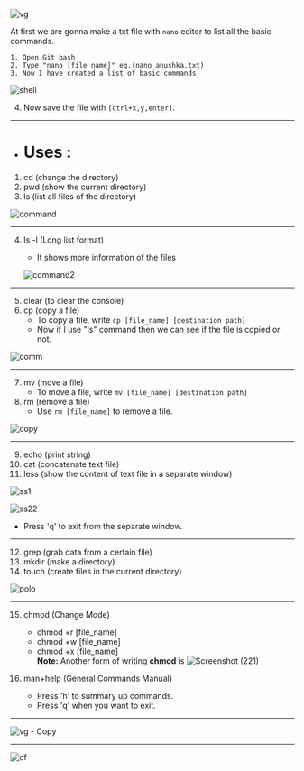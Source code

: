 ![vg](https://user-images.githubusercontent.com/87390353/175115113-33e276c9-9d11-4b50-b6cb-8353f8ed3efe.jpg)

At first we are gonna make a txt file with `nano` editor to list all the basic commands.
```
1. Open Git bash
2. Type "nano [file_name]" eg.(nano anushka.txt)
3. Now I have created a list of basic commands.
```
![shell](https://user-images.githubusercontent.com/87390353/173865406-78b346c7-77b2-4b94-a4b7-aa0d6558daa4.jpg)

4. Now save the file with `[ctrl+x,y,enter]`.

---
- # Uses :

1. cd  (change the directory)
2. pwd (show the current directory)
3. ls  (list all files of the directory)



![command](https://user-images.githubusercontent.com/87390353/174104071-6d8d7ff5-2d31-4a84-840f-24905e63cd39.jpg)

---
4. ls -l (Long list format)
   - It shows more information of the files

    ![command2](https://user-images.githubusercontent.com/87390353/174108134-89c462e8-3dfa-44bc-80a4-641ec8f40bfc.jpg)

---
5. clear (to clear the console)
6. cp (copy a file)
    - To copy a file, write `cp [file_name] [destination path]`
    - Now if I use "ls" command then we can see if the file is copied or not.

![comm](https://user-images.githubusercontent.com/87390353/174112062-f04efa8e-83c1-4576-8950-b7332585820d.jpg)

---
7. mv (move a file)
    - To move a file, write `mv [file_name] [destination path]`
8. rm (remove a file)
    - Use `rm [file_name]` to remove a file.

![copy](https://user-images.githubusercontent.com/87390353/174138120-5fcaa0af-93ed-4ab4-9636-4b05f30a935b.jpg)

---
9. echo (print string)
10. cat (concatenate text file)
11. less (show the content of text file in a separate window)

![ss1](https://user-images.githubusercontent.com/87390353/174638478-82e965c3-d6ef-4a2d-98a3-c87ac21684b1.jpg)

![ss22](https://user-images.githubusercontent.com/87390353/174638507-7c64e8da-6655-4b68-9389-9533277721aa.jpg)

- Press 'q' to exit from the separate window.

---
12. grep (grab data from a certain file)
13. mkdir (make a directory)
14. touch (create files in the current directory)

![polo](https://user-images.githubusercontent.com/87390353/174640294-5ba973ea-f510-42a8-b606-51d85c63281f.jpg)

---
15. chmod (Change Mode)
     - chmod +r [file_name]
     - chmod +w [file_name]
     - chmod +x [file_name]\
**Note:** Another form of writing **chmod** is 
     ![Screenshot (221)](https://user-images.githubusercontent.com/91726340/175812601-3ff7843f-7066-450e-83b8-0c3c39f816cd.png)
     
16. man+help (General Commands Manual)
      - Press 'h' to summary up commands.
      - Press 'q' when you want to exit.

---

![vg - Copy](https://user-images.githubusercontent.com/87390353/175115412-47b48657-5a6e-43a4-a34c-3e5d7f242bf3.jpg)

---

![cf](https://user-images.githubusercontent.com/87390353/175114664-e913df06-f5c0-4236-9bfa-a87f27a1f20c.jpg)


   
   

